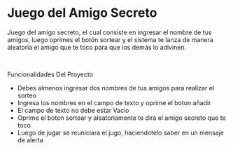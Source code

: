 <h1>Juego del Amigo Secreto</h1>

<p>
Juego del amigo secreto, el cual consiste en ingresar el nombre de tus amigos, 
luego oprimes el botón sortear y el sistema te lanza de manera aleatoria el amigo que te 
toco para que los demás lo adivinen.
</p> <br>

<p>Funcionalidades Del Proyecto</p>
<ul>
  <li>Debes almenos ingresar dos nombres de tus amigos para realizar el sorteo</li>
  <li>Ingresa los nombres en el campo de texto y oprime el boton añadir</li>
  <li>El campo de texto no debe estar Vacio</li>
  <li>Oprime el boton sortear y aleatoriamente te dira el amigo secreto que te toco</li>
  <li>Luego de jugar se reuniciara el jugo, haciendotelo saber en un mensaje de alerta</li>
</ul>

